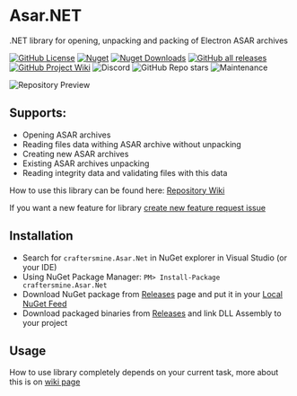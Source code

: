 # Asar.NET
.NET library for opening, unpacking and packing of Electron ASAR archives

[![GitHub License](https://img.shields.io/github/license/craftersmine/Asar.Net)](https://github.com/craftersmine/Asar.NET/tree/master/LICENSE)
[![Nuget](https://img.shields.io/nuget/v/craftersmine.Asar.NET?logo=nuget)](https://www.nuget.org/packages/craftersmine.Asar.Net/)
[![Nuget Downloads](https://img.shields.io/nuget/dt/craftersmine.Asar.NET?logo=nuget&label=nuget%20downloads)](https://www.nuget.org/packages/craftersmine.Asar.Net/)
[![GitHub all releases](https://img.shields.io/github/downloads/craftersmine/Asar.NET/total?logo=github&label=github%20downloads)](https://github.com/craftersmine/Asar.NET/releases)
[![GitHub Project Wiki](https://img.shields.io/badge/docs-github--wiki-brightgreen)](https://github.com/craftersmine/Asar.NET/wiki)
![Discord](https://img.shields.io/badge/discord-craftersmine%237441-5865f2?logo=discord&logoColor=white)
![GitHub Repo stars](https://img.shields.io/github/stars/craftersmine/Asar.NET)
![Maintenance](https://img.shields.io/maintenance/yes/2023)

![Repository Preview](https://raw.githubusercontent.com/craftersmine/Asar.NET/master/.github/RepositoryPreview.png)

## Supports:
* Opening ASAR archives
* Reading files data withing ASAR archive without unpacking
* Creating new ASAR archives
* Existing ASAR archives unpacking
* Reading integrity data and validating files with this data

How to use this library can be found here:
[Repository Wiki](https://github.com/craftersmine/Asar.NET/wiki)

If you want a new feature for library [create new feature request issue](https://github.com/craftersmine/Asar.NET/issues/new?assignees=&labels=enhancement&template=feature_request.md&title=)

## Installation
* Search for `craftersmine.Asar.Net` in NuGet explorer in Visual Studio (or your IDE)
* Using NuGet Package Manager: ```PM> Install-Package craftersmine.Asar.Net```
* Download NuGet package from [Releases](https://github.com/craftersmine/Asar.NET/releases) page and put it in your [Local NuGet Feed](https://docs.microsoft.com/en-us/nuget/hosting-packages/overview)
* Download packaged binaries from [Releases](https://github.com/craftersmine/Asar.NET/releases) and link DLL Assembly to your project

## Usage
How to use library completely depends on your current task, more about this is on [wiki page](https://github.com/craftersmine/Asar.NET/wiki)
